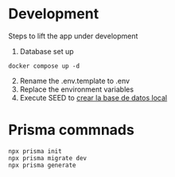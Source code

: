 # Development
Steps to lift the app under development


1. Database set up
```
docker compose up -d
```

2. Rename the .env.template to .env
3. Replace the environment variables
4. Execute SEED to [crear la base de datos local](localhost:3000/api/seed)


# Prisma commnads
```
npx prisma init
npx prisma migrate dev
npx prisma generate

```
